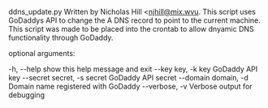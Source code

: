 ddns_update.py
Written by Nicholas Hill <njhill@mix.wvu.
This script uses GoDaddys API to change the A DNS record to point to the current machine.
This script was made to be placed into the crontab to allow dnyamic DNS functionality through GoDaddy.

optional arguments:

-h, --help                      show this help message and exit
--key key, -k key               GoDaddy API key
--secret secret, -s secret      GoDaddy API secret
--domain domain, -d             Domain name registered with GoDaddy
--verbose, -v                   Verbose output for debugging   
